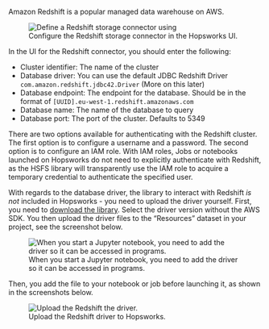 Amazon Redshift is a popular managed data warehouse on AWS. 

<p align="center">
  <figure>
    <img src="../../../assets/images/storage-connectors/redshift-setup.png" alt="Define a Redshift storage connector using ">
    <figcaption>Configure the Redshift storage connector in the Hopsworks UI.</figcaption>
  </figure>
</p>

In the UI for the Redshift connector, you should enter the following:

* Cluster identifier: The name of the cluster
* Database driver: You can use the default JDBC Redshift Driver `com.amazon.redshift.jdbc42.Driver` (More on this later)
* Database endpoint: The endpoint for the database. Should be in the format of `[UUID].eu-west-1.redshift.amazonaws.com`
* Database name: The name of the database to query
* Database port: The port of the cluster. Defaults to 5349

There are two options available for authenticating with the Redshift cluster. The first option is to configure a username and a password. The second option is to configure an IAM role. With IAM roles, Jobs or notebooks launched on Hopsworks  do not need to explicitly authenticate with Redshift, as the HSFS library will transparently use the IAM role to acquire a temporary credential to authenticate the specified user.

With regards to the database driver, the library to interact with Redshift *is not* included in Hopsworks - you need to upload the driver yourself. First, you need to [download the library](https://docs.aws.amazon.com/redshift/latest/mgmt/configure-jdbc-connection.html#download-jdbc-driver). Select the driver version without the AWS SDK. You then upload the driver files to the “Resources” dataset in your project, see the screenshot below.

<p align="center">
  <figure>
    <img src="../../../assets/images/storage-connectors/redshift-add-driver-jupyter.png" alt="When you start a Jupyter notebook, you need to add the driver so it can be accessed in programs.">
    <figcaption>When you start a Jupyter notebook, you need to add the driver so it can be accessed in programs.</figcaption>
  </figure>
</p>

Then, you add the file to your notebook or job before launching it, as shown in the screenshots below.


<p align="center">
  <figure>
    <img src="../../../assets/images/storage-connectors/redshift-upload-driver.png" alt="Upload the Redshift the driver.">
    <figcaption>Upload the Redshift driver to Hopsworks.</figcaption>
  </figure>
</p>
